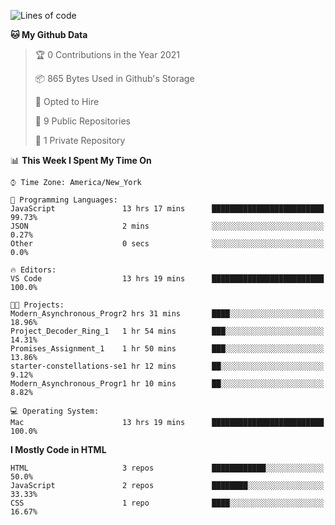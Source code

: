 <!--START_SECTION:waka-->
![Lines of code](https://img.shields.io/badge/From%20Hello%20World%20I%27ve%20Written-16630%20lines%20of%20code-blue)

**🐱 My Github Data** 

> 🏆 0 Contributions in the Year 2021
 > 
> 📦 865 Bytes Used in Github's Storage 
 > 
> 💼 Opted to Hire
 > 
> 📜 9 Public Repositories 
 > 
> 🔑 1 Private Repository 
 > 
📊 **This Week I Spent My Time On** 

```text
⌚︎ Time Zone: America/New_York

💬 Programming Languages: 
JavaScript               13 hrs 17 mins      █████████████████████████   99.73% 
JSON                     2 mins              ░░░░░░░░░░░░░░░░░░░░░░░░░   0.27% 
Other                    0 secs              ░░░░░░░░░░░░░░░░░░░░░░░░░   0.0%

🔥 Editors: 
VS Code                  13 hrs 19 mins      █████████████████████████   100.0%

🐱‍💻 Projects: 
Modern_Asynchronous_Progr2 hrs 31 mins       ████░░░░░░░░░░░░░░░░░░░░░   18.96% 
Project_Decoder_Ring_1   1 hr 54 mins        ███░░░░░░░░░░░░░░░░░░░░░░   14.31% 
Promises_Assignment_1    1 hr 50 mins        ███░░░░░░░░░░░░░░░░░░░░░░   13.86% 
starter-constellations-se1 hr 12 mins        ██░░░░░░░░░░░░░░░░░░░░░░░   9.12% 
Modern_Asynchronous_Progr1 hr 10 mins        ██░░░░░░░░░░░░░░░░░░░░░░░   8.82%

💻 Operating System: 
Mac                      13 hrs 19 mins      █████████████████████████   100.0%

```

**I Mostly Code in HTML** 

```text
HTML                     3 repos             ████████████░░░░░░░░░░░░░   50.0% 
JavaScript               2 repos             ████████░░░░░░░░░░░░░░░░░   33.33% 
CSS                      1 repo              ████░░░░░░░░░░░░░░░░░░░░░   16.67%

```



<!--END_SECTION:waka-->
